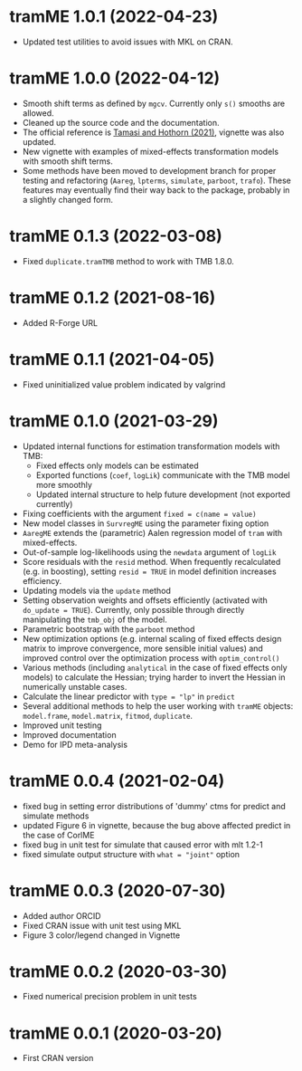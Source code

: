 # tramME 1.0.1 (2022-04-23)

* Updated test utilities to avoid issues with MKL on CRAN. 

# tramME 1.0.0 (2022-04-12)

* Smooth shift terms as defined by `mgcv`. Currently only `s()` smooths are
  allowed.
* Cleaned up the source code and the documentation.
* The official reference is [Tamasi and Hothorn (2021)](https://doi.org/10.32614/RJ-2021-075), 
  vignette was also updated.
* New vignette with examples of mixed-effects transformation models with
  smooth shift terms.
* Some methods have been moved to development branch for proper testing and
  refactoring (`Aareg`, `lpterms`, `simulate`, `parboot`, `trafo`). These
  features may eventually find their way back to the package, probably in a
  slightly changed form.

# tramME 0.1.3 (2022-03-08)

* Fixed `duplicate.tramTMB` method to work with TMB 1.8.0.

# tramME 0.1.2 (2021-08-16)

* Added R-Forge URL

# tramME 0.1.1 (2021-04-05)

* Fixed uninitialized value problem indicated by valgrind

# tramME 0.1.0 (2021-03-29)

* Updated internal functions for estimation transformation models with TMB:
    * Fixed effects only models can be estimated
    * Exported functions (`coef`, `logLik`) communicate with the TMB model more
      smoothly
    * Updated internal structure to help future development (not exported
      currently)
* Fixing coefficients with the argument `fixed = c(name = value)` 
* New model classes in `SurvregME` using the parameter fixing option
* `AaregME` extends the (parametric) Aalen regression model of `tram` with
  mixed-effects.
* Out-of-sample log-likelihoods using the `newdata` argument of `logLik`
* Score residuals with the `resid` method. When frequently recalculated (e.g. in
  boosting), setting `resid = TRUE` in model definition increases efficiency.
* Updating models via the `update` method
* Setting observation weights and offsets efficiently (activated  with
  `do_update = TRUE`). Currently, only possible through directly manipulating
  the `tmb_obj` of the model. 
* Parametric bootstrap with the `parboot` method
* New optimization options (e.g. internal scaling of fixed effects design matrix
  to improve convergence, more sensible initial values) and improved control
  over the optimization process with `optim_control()`
* Various methods (including `analytical` in the case of fixed effects only
  models) to calculate the Hessian; trying harder to invert the Hessian in
  numerically unstable cases. 
* Calculate the linear predictor with `type = "lp"` in `predict`
* Several additional methods to help the user working with `tramME` objects:
  `model.frame`, `model.matrix`, `fitmod`, `duplicate`.
* Improved unit testing
* Improved documentation
* Demo for IPD meta-analysis 

# tramME 0.0.4 (2021-02-04)

* fixed bug in setting error distributions of 'dummy' ctms for predict and
  simulate methods 
* updated Figure 6 in vignette, because the bug above affected predict in the
  case of CorlME
* fixed bug in unit test for simulate that caused error with mlt 1.2-1 
* fixed simulate output structure with `what = "joint"` option 

# tramME 0.0.3 (2020-07-30)

* Added author ORCID
* Fixed CRAN issue with unit test using MKL
* Figure 3 color/legend changed in Vignette

# tramME 0.0.2 (2020-03-30)

* Fixed numerical precision problem in unit tests

# tramME 0.0.1 (2020-03-20)

* First CRAN version


